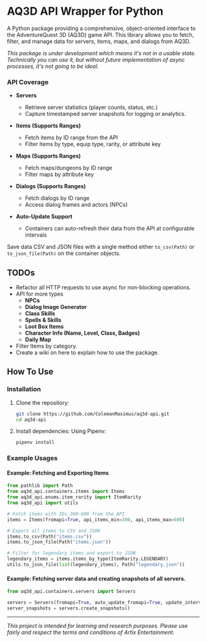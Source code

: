 # AQ3D API Wrapper for Python

A Python package providing a comprehensive, object-oriented interface to the AdventureQuest 3D (AQ3D) game API. This library allows you to fetch, filter, and manage data for servers, items, maps, and dialogs from AQ3D.

_This package is under development which means it's not in a usable state.
Technically you can use it, but without future implementation of async processes,
it's not going to be ideal._

### API Coverage

- **Servers**
  - Retrieve server statistics (player counts, status, etc.)
  - Capture timestamped server snapshots for logging or analytics.

- **Items (Supports Ranges)**
  - Fetch items by ID range from the API
  - Filter items by type, equip type, rarity, or attribute key

- **Maps (Supports Ranges)**
  - Fetch maps/dungeons by ID range
  - Filter maps by attribute key

- **Dialogs (Supports Ranges)**
  - Fetch dialogs by ID range
  - Access dialog frames and actors (NPCs)

- **Auto-Update Support**
  - Containers can auto-refresh their data from the API at configurable intervals


Save data CSV and JSON files with a single method either
`to_csv(Path)` or `to_json_file(Path)` on the container objects.


## TODOs

- Refactor all HTTP requests to use async for non-blocking operations.
- API for more types
  - **NPCs**
  - **Dialog Image Generator**
  - **Class Skills**
  - **Spells & Skills**
  - **Loot Box Items**
  - **Character Info (Name, Level, Class, Badges)**
  - **Daily Map**
- Filter Items by category.
- Create a wiki on here to explain how to use the package.


## How To Use

### Installation

1. Clone the repository:
    ```sh
    git clone https://github.com/ColemanMaximus/aq3d-api.git
    cd aq3d-api
    ```

2. Install dependencies:
    Using Pipenv:
    ```sh
    pipenv install
    ```

### Example Usages

#### Example: Fetching and Exporting Items
```python
from pathlib import Path
from aq3d_api.containers.items import Items
from aq3d_api.enums.item_rarity import ItemRarity
from aq3d_api import utils

# Fetch items with IDs 300-600 from the API
items = Items(fromapi=True, api_items_min=300, api_items_max=600)

# Export all items to CSV and JSON
items.to_csv(Path("items.csv"))
items.to_json_file(Path("items.json"))

# Filter for legendary items and export to JSON
legendary_items = items.items_by_type(ItemRarity.LEGENDARY)
utils.to_json_file(list(legendary_items), Path("legendary.json"))
```

#### Example: Fetching server data and creating snapshots of all servers.
```python
from aq3d_api.containers.servers import Servers

servers = Servers(fromapi=True, auto_update_fromapi=True, update_interval=60)
server_snapshots = servers.create_snapshots()
```

---

_This project is intended for learning and research purposes.
Please use fairly and respect the terms and conditions of
Artix Entertainment._
